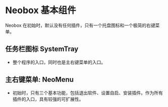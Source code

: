 # Neobox 基本组件

Neobox 在初始时，默认没有任何插件，只有一个托盘图标和一个极简的右键菜单。

## 任务栏图标 SystemTray

- 整个程序的入口，同时也是主右键菜单的入口。

## 主右键菜单: NeoMenu

- 初始时，只有三个基本功能，包括退出软件、设置自启、安装插件。作为所有插件的入口，具有较强的可扩展性。
